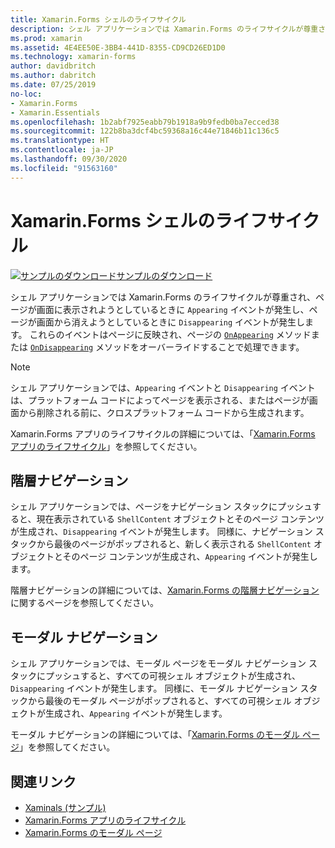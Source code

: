 ```yaml
---
title: Xamarin.Forms シェルのライフサイクル
description: シェル アプリケーションでは Xamarin.Forms のライフサイクルが尊重され、ページが画面に表示されようとしているときに Appearing イベントが発生し、ページが画面から消えようとしていときに Disappearing イベントが発生します。
ms.prod: xamarin
ms.assetid: 4E4EE50E-3BB4-441D-8355-CD9CD26ED1D0
ms.technology: xamarin-forms
author: davidbritch
ms.author: dabritch
ms.date: 07/25/2019
no-loc:
- Xamarin.Forms
- Xamarin.Essentials
ms.openlocfilehash: 1b2abf7925eabb79b1918a9b9fedb0ba7ecced38
ms.sourcegitcommit: 122b8ba3dcf4bc59368a16c44e71846b11c136c5
ms.translationtype: HT
ms.contentlocale: ja-JP
ms.lasthandoff: 09/30/2020
ms.locfileid: "91563160"
---
```

# <a name="no-locxamarinforms-shell-lifecycle"></a>Xamarin.Forms シェルのライフサイクル

[![サンプルのダウンロード](~/media/shared/download.png)サンプルのダウンロード](https://docs.microsoft.com/samples/xamarin/xamarin-forms-samples/userinterface-xaminals/)

シェル アプリケーションでは Xamarin.Forms のライフサイクルが尊重され、ページが画面に表示されようとしているときに `Appearing` イベントが発生し、ページが画面から消えようとしているときに `Disappearing` イベントが発生します。 これらのイベントはページに反映され、ページの [`OnAppearing`](xref:Xamarin.Forms.Page.OnAppearing) メソッドまたは [`OnDisappearing`](xref:Xamarin.Forms.Page.OnDisappearing) メソッドをオーバーライドすることで処理できます。

> [!NOTE]
> シェル アプリケーションでは、`Appearing` イベントと `Disappearing` イベントは、プラットフォーム コードによってページを表示される、またはページが画面から削除される前に、クロスプラットフォーム コードから生成されます。

Xamarin.Forms アプリのライフサイクルの詳細については、「[Xamarin.Forms アプリのライフサイクル](~/xamarin-forms/app-fundamentals/app-lifecycle.md)」を参照してください。

## <a name="hierarchical-navigation"></a>階層ナビゲーション

シェル アプリケーションでは、ページをナビゲーション スタックにプッシュすると、現在表示されている `ShellContent` オブジェクトとそのページ コンテンツが生成され、`Disappearing` イベントが発生します。 同様に、ナビゲーション スタックから最後のページがポップされると、新しく表示される `ShellContent` オブジェクトとそのページ コンテンツが生成され、`Appearing` イベントが発生します。

階層ナビゲーションの詳細については、[Xamarin.Forms の階層ナビゲーション](~/xamarin-forms/app-fundamentals/navigation/hierarchical.md)に関するページを参照してください。

## <a name="modal-navigation"></a>モーダル ナビゲーション

シェル アプリケーションでは、モーダル ページをモーダル ナビゲーション スタックにプッシュすると、すべての可視シェル オブジェクトが生成され、`Disappearing` イベントが発生します。 同様に、モーダル ナビゲーション スタックから最後のモーダル ページがポップされると、すべての可視シェル オブジェクトが生成され、`Appearing` イベントが発生します。

モーダル ナビゲーションの詳細については、「[Xamarin.Forms のモーダル ページ](~/xamarin-forms/app-fundamentals/navigation/modal.md)」を参照してください。

## <a name="related-links"></a>関連リンク

- [Xaminals (サンプル)](/samples/xamarin/xamarin-forms-samples/userinterface-xaminals/)
- [Xamarin.Forms アプリのライフサイクル](~/xamarin-forms/app-fundamentals/app-lifecycle.md)
- [Xamarin.Forms のモーダル ページ](~/xamarin-forms/app-fundamentals/navigation/modal.md)